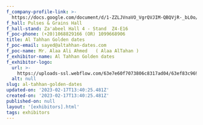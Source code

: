 ```yaml
---
f_company-profile-link: >-
  https://docs.google.com/document/d/1-ZZLJVnaVO_VgrQVJIM-QBQVjR-_bL0o/edit?usp=share_link&ouid=111844397792848099856&rtpof=true&sd=true
f_hall: Pulses & Grains Hall
f_hall-stand: Za'abeel Hall 4 - Stand  Z4-E16
f_poc-phone: (+20)1068829166 (OR) 1099668906
title: Al Tahhan Golden dates
f_poc-email: sayed@altahhan-dates.com
f_poc-name: Mr. Alaa Ali Ahmed   ( Alaa AlTahan )
f_exhibitor-name: Al Tahhan Golden dates
f_exhibitor-logo:
  url: >-
    https://uploads-ssl.webflow.com/63e7e60f7073806c8317ad04/63ef83c969d5504109b69166_NTNlMQ.jpeg
  alt: null
slug: al-tahhan-golden-dates
updated-on: '2023-02-17T13:40:25.481Z'
created-on: '2023-02-17T13:40:25.481Z'
published-on: null
layout: '[exhibitors].html'
tags: exhibitors
---
```




